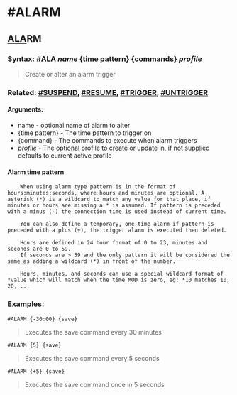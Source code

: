 # #ALARM

## <u>ALA</u>RM

### **Syntax:** #ALA *name* {time pattern} {commands} *profile*
> Create or alter an alarm trigger

### **Related:** [#SUSPEND](SUSPEND.md), [#RESUME](RESUME.md), [#TRIGGER](TRIGGER.md), [#UNTRIGGER](UNTRIGGER.md)

#### **Arguments:**
- name - optional name of alarm to alter
- {time pattern} - The time pattern to trigger on
- {command} - The commands to execute when alarm triggers
- *profile* - The optional profile to create or update in, if not supplied defaults to current active profile

#### **Alarm time pattern**
```
    When using alarm type pattern is in the format of hours:minutes:seconds, where hours and minutes are optional. A asterisk (*) is a wildcard to match any value for that place, if minutes or hours are missing a * is assumed. If pattern is preceded with a minus (-) the connection time is used instead of current time.

    You can also define a temporary, one time alarm if pattern is preceded with a plus (+), the trigger alarm is executed then deleted.

    Hours are defined in 24 hour format of 0 to 23, minutes and seconds are 0 to 59.
    If seconds are > 59 and the only pattern it will be considered the same as adding a wildcard (*) in front of the number.

    Hours, minutes, and seconds can use a special wildcard format of *value which will match when the time MOD is zero, eg: *10 matches 10, 20, ...
```
### **Examples:**
`#ALARM {-30:00} {save}`
> Executes the save command every 30 minutes 

`#ALARM {5} {save}`
> Executes the save command every 5 seconds

`#ALARM {+5} {save}`
> Executes the save command once in 5 seconds
